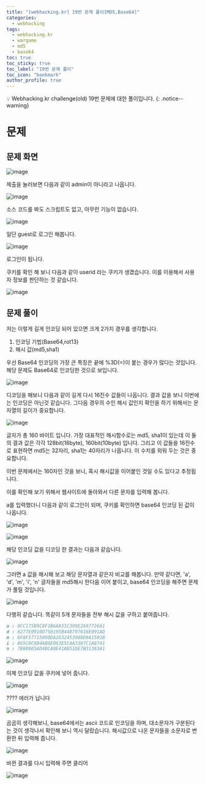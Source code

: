 ```yaml
---
title: "[webhacking.kr] 19번 문제 풀이[MD5,Base64]"
categories:
  - webhacking
tags:
  - webhacking.kr
  - wargame
  - md5
  - base64
toc: true
toc_sticky: true
toc_label: "19번 문제 풀이"
toc_icon: "bookmark"
author_profile: true
---
```


💡 Webhacking.kr challenge(old) 19번 문제에 대한 풀이입니다.
{: .notice--warning}

# 문제
## 문제 화면
   ![image](https://user-images.githubusercontent.com/33647663/150758633-0561c56d-4c1c-4e5a-beaf-09b3e231e2fa.png)

   제출을 눌러보면 다음과 같이 admin이 아니라고 나옵니다.

   ![image](https://user-images.githubusercontent.com/33647663/150758703-58b53e1e-ab0a-4766-b052-ef071d17c297.png)

   소스 코드를 봐도 스크립트도 없고, 아무런 기능이 없습니다.

   ![image](https://user-images.githubusercontent.com/33647663/150758743-e3bef465-1894-486c-b95d-446d0eef2854.png)

   일단 guest로 로그인 해봅니다.

   ![image](https://user-images.githubusercontent.com/33647663/150758926-1db0bdeb-5ead-4ada-bd55-271ffd76c4de.png)

   로그인이 됩니다.

   쿠키를 확인 해 보니 다음과 같이 userid 라는 쿠키가 생겼습니다. 이를 이용해서 사용자 정보를 판단하는 것 같습니다.

   ![image](https://user-images.githubusercontent.com/33647663/150759086-119c707f-f7b1-43f6-b917-aaaca04582eb.png)

## 문제 풀이
   저는 이렇게 길게 인코딩 되어 있으면 크게 2가지 경우를 생각합니다. 
   1. 인코딩 기법(Base64,rot13) 
   2. 해시 값(md5,sha1)

   우선 Base64 인코딩의 가장 큰 특징은 끝에 %3D(=)이 붙는 경우가 많다는 것입니다. 해당 문제도 Base64로 인코딩한 것으로 보입니다.

   ![image](https://user-images.githubusercontent.com/33647663/150759484-e57c3d51-f779-4946-87a3-88ff5d64b5ce.png)

   디코딩을 해보니 다음과 같이 길게 다시 16진수 값들이 나옵니다. 결과 값을 보니 이번에는 인코딩은 아닌것 같습니다. 그다음 경우의 수인 해시 값인지 확인을 하기 위해서는 문자열의 길이가 중요합니다.

   ![image](https://user-images.githubusercontent.com/33647663/150759746-78237a0b-342c-4b5d-899e-768f146a5ea0.png)

   글자가 총 160 바이트 입니다. 가장 대표적인 해시함수로는 md5, sha1이 있는데 이 둘의 결과 값은 각각 128bit(16byte), 160bit(10byte) 입니다. 그리고 이 값들을 16진수로 표현하면 md5는 32자리, sha1는 40자리가 나옵니다. 이 수치를 외워 두는 것은 중요합니다.

   이번 문제에서는 160자인 것을 보니, 혹시 해시값을 이어붙인 것일 수도 있다고 추정됩니다.

   이를 확인해 보기 위해서 웹사이트에 돌아와서 다른 문자를 입력해 봅니다.

   a를 입력했더니 다음과 같이 로그인이 되며, 쿠키를 확인하면 base64 인코딩 된 값이 나옵니다.

   ![image](https://user-images.githubusercontent.com/33647663/150760306-911cb3bf-1699-49cc-8b91-2bbab6b9f9bb.png)

   ![image](https://user-images.githubusercontent.com/33647663/150760385-b3d4e288-491a-4391-90b2-75870f6d914d.png)


   해당 인코딩 값을 디코딩 한 결과는 다음과 같습니다. 

   ![image](https://user-images.githubusercontent.com/33647663/150760475-d07ac03c-0141-4af8-bef8-d32705e0fa0d.png)

  그러면 a 값을 해시해 보고 해당 문자열과 같은지 비교를 해봅니다. 만약 같다면, 'a', 'd', 'm', 'i', 'n' 글자들을 md5해시 한다음 이어 붙이고, base64 인코딩을 해주면 문제가 풀릴 것입니다.

   ![image](https://user-images.githubusercontent.com/33647663/150760835-b4d72902-6e1b-496c-9d3e-4f8b894ccfde.png)

   다행히 같습니다. 똑같이 5개 문자들을 전부 해시 값을 구하고 붙여줍니다.

   ```md
   a : 0CC175B9C0F1B6A831C399E269772661
   d : 8277E0910D750195B448797616E091AD
   m : 6F8F57715090DA2632453988D9A1501B
   i : 865C0C0B4AB0E063E5CAA3387C1A8741
   n : 7B8B965AD4BCA0E41AB51DE7B31363A1
   ```

   ![image](https://user-images.githubusercontent.com/33647663/150761189-967fd593-d4d1-4f67-b8d4-2ac863be2438.png)

   이제 인코딩 값을 쿠키에 넣어 줍니다.

   ![image](https://user-images.githubusercontent.com/33647663/150761302-59999ac5-e54a-491f-ba28-e8e46e02fba1.png)

 
   ???? 에러가 납니다

   ![image](https://user-images.githubusercontent.com/33647663/150762174-b737d060-ce9e-4c39-8ef6-8d44a5712cbf.png)

   곰곰히 생각해보니, base64에서는 ascii 코드로 인코딩을 하며, 대소문자가 구분된다는 것이 생각나서 확인해 보니 역시 달랐습니다. 해시값으로 나온 문자들을 소문자로 변환한 뒤 입력해 줍니다.

   ![image](https://user-images.githubusercontent.com/33647663/150762620-dc79dabe-0c4b-4bc0-8be9-332afd333a1d.png)

   바뀐 결과를 다시 입력해 주면 클리어

   ![image](https://user-images.githubusercontent.com/33647663/150762686-4aaf27d2-a20f-434c-9cd4-880baed31b3b.png)









